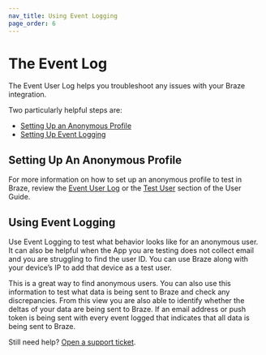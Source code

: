 ```yaml
---
nav_title: Using Event Logging
page_order: 6
---
```


# The Event Log

The Event User Log helps you troubleshoot any issues with your Braze integration.

Two particularly helpful steps are:
* [Setting Up an Anonymous Profile](#setting-up-an-anonymous-profile)
* [Setting Up Event Logging](#using-event-logging)

## Setting Up An Anonymous Profile

For more information on how to set up an anonymous profile to test in Braze, review the [Event User Log][46] or the [Test User][51] section of the User Guide.

## Using Event Logging

Use Event Logging to test what behavior looks like for an anonymous user. It can also be helpful when the App you are testing does not collect email and you are struggling to find the user ID. You can use Braze along with your device’s IP to add that device as a test user.

This is a great way to find anonymous users. You can also use this information to test what data is being sent to Braze and check any discrepancies. From this view you are also able to identify whether the deltas of your data are being sent to Braze. If an email address or push token is being sent with every event logged that indicates that all data is being sent to Braze.

Still need help? [Open a support ticket]({{site.baseurl}}/support_contact/).

[46]: {{site.baseurl}}/user_guide/administrative/app_settings/developer_console/event_user_log_tab/#event-user-log-tab
[51]: {{site.baseurl}}/user_guide/administrative/app_settings/developer_console/internal_groups_tab/#adding-test-users
